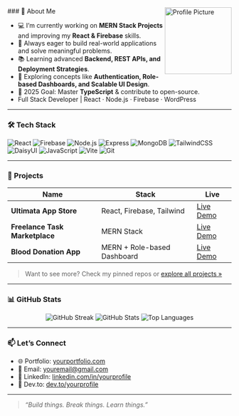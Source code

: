 
<!-- GitHub Profile README -->

<img src="https://avatars.githubusercontent.com/u/yourusername?v=4" alt="Profile Picture" width="150" align="right" />
### 🌱 About Me

- 💻 I’m currently working on **MERN Stack Projects** and improving my **React & Firebase** skills.
- 🚀 Always eager to build real-world applications and solve meaningful problems.
- 📚 Learning advanced **Backend, REST APIs, and Deployment Strategies**.
- 🧠 Exploring concepts like **Authentication, Role-based Dashboards, and Scalable UI Design**.
- 🎯 2025 Goal: Master **TypeScript** & contribute to open-source.
- Full Stack Developer | React · Node.js · Firebase · WordPress 
---

### 🛠️ Tech Stack

![React](https://img.shields.io/badge/-React-61DAFB?style=flat&logo=react&logoColor=black)
![Firebase](https://img.shields.io/badge/-Firebase-FFCA28?style=flat&logo=firebase&logoColor=black)
![Node.js](https://img.shields.io/badge/-Node.js-339933?style=flat&logo=nodedotjs&logoColor=white)
![Express](https://img.shields.io/badge/-Express-000000?style=flat&logo=express&logoColor=white)
![MongoDB](https://img.shields.io/badge/-MongoDB-47A248?style=flat&logo=mongodb&logoColor=white)
![TailwindCSS](https://img.shields.io/badge/-TailwindCSS-38B2AC?style=flat&logo=tailwind-css&logoColor=white)
![DaisyUI](https://img.shields.io/badge/-DaisyUI-FF69B4?style=flat&logo=tailwind-css&logoColor=white)
![JavaScript](https://img.shields.io/badge/-JavaScript-F7DF1E?style=flat&logo=javascript&logoColor=black)
![Vite](https://img.shields.io/badge/-Vite-646CFF?style=flat&logo=vite&logoColor=white)
![Git](https://img.shields.io/badge/-Git-F05032?style=flat&logo=git&logoColor=white)

---

### 🚀 Projects

| Name | Stack | Live |
|------|-------|------|
| **Ultimata App Store** | React, Firebase, Tailwind | [Live Demo](https://your-live-link.com) |
| **Freelance Task Marketplace** | MERN Stack | [Live Demo](https://your-live-link.com) |
| **Blood Donation App** | MERN + Role-based Dashboard | [Live Demo](https://your-live-link.com) |

> Want to see more? Check my pinned repos or [explore all projects »](https://github.com/yourusername?tab=repositories)

---

### 📊 GitHub Stats

<p align="center">
  <img src="https://github-readme-streak-stats.herokuapp.com/?user=yourusername&theme=tokyonight" alt="GitHub Streak" />
  <img src="https://github-readme-stats.vercel.app/api?username=yourusername&show_icons=true&theme=radical" alt="GitHub Stats" />
  <img src="https://github-readme-stats.vercel.app/api/top-langs/?username=yourusername&layout=compact&theme=tokyonight" alt="Top Languages" />
</p>

---

### 📫 Let’s Connect

- 🌐 Portfolio: [yourportfolio.com](https://yourportfolio.com)
- 📧 Email: [youremail@gmail.com](mailto:youremail@gmail.com)
- 💼 LinkedIn: [linkedin.com/in/yourprofile](https://linkedin.com/in/yourprofile)
- 🧠 Dev.to: [dev.to/yourprofile](https://dev.to/yourprofile)

---

> *“Build things. Break things. Learn things.”*

